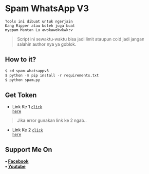 # Spam WhatsApp V3
```
Tools ini dibuat untuk ngerjain
Kang Ripper atau boleh juga buat
nyepam Mantan Lu awokawokwkwk:v
```
> Script ini sewaktu-waktu bisa jadi limit ataupun coid jadi jangan salahin author nya ya goblok.
## How to it?
```python
$ cd spam-whatsappv3
$ python -m pip install -r requirements.txt
$ python spam.py
```
## Get Token
- Link Ke 1 <code><a href="https://s.id/TokenSpamWhatsAppv3-1">click here</a></code>
> Jika error gunakan link ke 2 ngab..
- Link Ke 2 <code><a href="https://s.id/TokenSpamWhatsAppv3-2">click here</a></code>
## Support Me On
<b>• [Facebook](https://m.facebook.com/dhasilva.junior.3)</b>
<br>
<b>• [Youtube](https://www.youtube.com/channel/UCLRXFyMN0L8yH9F-xxOd7Og)</b>
</br>
